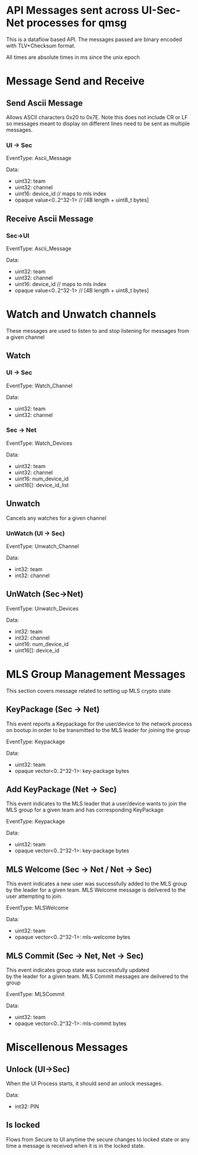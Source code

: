 # API Messages sent across UI-Sec-Net processes for qmsg


This is a dataflow based API. The messages passed are binary encoded with TLV+Checksum format.

All times are absolute times in ms since the unix epoch


# Message Send and Receive

## Send Ascii Message

Allows ASCII characters 0x20 to 0x7E. Note this does not include CR or
LF so messages meant to display on different lines need to be sent as
multiple messages.

### UI -> Sec
EventType: Ascii_Message

Data:
* uint32:  team
* uint32:  channel
* uint16:  device_id // maps to mls index
* opaque value<0..2^32-1> // [4B length + uint8_t bytes]


## Receive Ascii Message 

### Sec->UI
EventType: Ascii_Message

Data:
* uint32: team
* uint32: channel
* uint16:  device_id // maps to mls index
* opaque value<0..2^32-1> // [4B length + uint8_t bytes]


# Watch and Unwatch channels
These messages are used to listen to and stop listening for messages from a given channel

## Watch

### UI -> Sec
EventType: Watch_Channel

Data:
* uint32: team
* uint32: channel

### Sec -> Net
EventType: Watch_Devices

Data:
* uint32: team
* uint32: channel
* uint16: num_device_id
* uint16[]: device_id_list

## Unwatch
Cancels any watches for a given channel

### UnWatch (UI -> Sec)
EventType: Unwatch_Channel

Data:
* int32: team
* int32: channel

## UnWatch (Sec->Net)
EventType: Unwatch_Devices

Data:
* int32: team
* int32: channel
* uint16: num_device_id
* uint16[]: device_id


# MLS Group Management Messages
This section covers message related to setting up MLS crypto state

## KeyPackage (Sec -> Net)
This event reports a Keypackage for the user/device to the network process on bootup
in order to be transmitted to the MLS leader for joining the group

EventType: Keypackage

Data:
* uint32: team
* opaque vector<0..2^32-1>: key-package bytes

## Add KeyPackage (Net -> Sec)
This event indicates to the MLS leader that a user/device wants to 
join the MLS group for a given team and has corresponding KeyPackage

EventType: Keypackage

Data:
* uint32: team
* opaque vector<0..2^32-1>: key-package bytes


## MLS Welcome (Sec -> Net / Net -> Sec)
This event indicates a new user was successfully added to the 
MLS group by the leader for a given team. MLS Welcome 
message is deilvered to the user attempting to join.

EventType: MLSWelcome

Data:
* uint32: team
* opaque vector<0..2^32-1>: mls-welcome bytes

## MLS Commit (Sec -> Net, Net -> Sec)
This event indicates group state was successfully updated  
by the leader for a given team. MLS Commit 
messages are deilvered to the group

EventType: MLSCommit

Data:
* uint32: team
* opaque vector<0..2^32-1>: mls-commit bytes



# Miscellenous Messages

## Unlock (UI->Sec)

When the UI Process starts, it should send an unlock messages. 

Data:
* int32: PIN

## Is locked 
Flows from Secure to UI anytime the secure changes to locked state or any time a message is received when it is in the locked state. 

